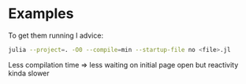 # Examples

To get them running I advice:

```sh
julia --project=. -O0 --compile=min --startup-file no <file>.jl
```

Less compilation time => less waiting on initial page open
but reactivity kinda slower
